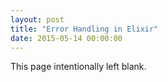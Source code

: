 ```yaml
---
layout: post
title: "Error Handling in Elixir"
date: 2015-05-14 00:00:00
---
```


This page intentionally left blank.
